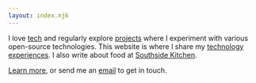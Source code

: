 ```yaml
---
layout: index.njk
---
```


I love [tech](https://jamespanther.com/uses/) and regularly explore [projects](https://jamespanther.com/projects/) where I experiment with various open-source technologies. This website is where I share my [technology experiences](https://jamespanther.com/writings/). I also write about food at [Southside Kitchen](https://southsidekitchen.com).

[Learn more](https://jamespanther.com/about/), or send me an [email](mailto:hello@jamespanther.com) to get in touch.
